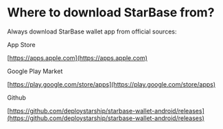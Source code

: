 # Where to download StarBase from?

Always download StarBase wallet app from official sources:

App Store

[https://apps.apple.com](https://apps.apple.com)

Google Play Market

[https://play.google.com/store/apps](https://play.google.com/store/apps)

Github

[https://github.com/deploystarship/starbase-wallet-android/releases](https://github.com/deploystarship/starbase-wallet-android/releases)


